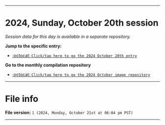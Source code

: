 
***

# 2024, Sunday, October 20th session

_Session data for this day is available in a separate repository._

**Jump to the specific entry:**

- [:octocat: `Click/tap here to go the 2024 October 20th entry`](https://github.com/seanpm2001/SeansLifeArchive_Images_ModernSmurfsVillage_Y2024_V10/tree/SeansLifeArchive_ModernSmurfsVillage_Y2024_V10_Main-dev/2024/10_October/20/)

**Go to the monthly compilation repository**

- [:octocat: `Click/tap here to go the 2024 October image repository`](https://github.com/seanpm2001/SeansLifeArchive_Images_ModernSmurfsVillage_Y2024_V10/)

***

# File info

**File version:** `1 (2024, Monday, October 21st at 06:04 pm PST)`

***
